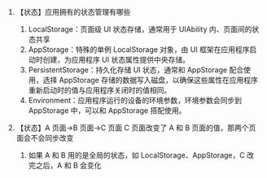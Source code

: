 1.  【状态】应用拥有的状态管理有哪些

    1.  LocalStorage：页面级 UI 状态存储，通常用于 UIAbility 内、页面间的状态共享
    2.  AppStorage：特殊的单例 LocalStorage 对象，由 UI 框架在应用程序启动时创建，为应用程序 UI 状态属性提供中央存储。
    3.  PersistentStorage：持久化存储 UI 状态，通常和 AppStorage 配合使用，选择 AppStorage 存储的数据写入磁盘，以确保这些属性在应用程序重新启动时的值与应用程序关闭时的值相同。
    4.  Environment：应用程序运行的设备的环境参数，环境参数会同步到 AppStorage 中，可以和 AppStorage 搭配使用。

2.  【状态】A 页面->B 页面->C 页面 C 页面改变了 A 和 B 页面的值，那两个页面会不会同步改变

    1.  如果 A 和 B 用的是全局的状态，如 LocalStorage、AppStorage，C 改完之后，A 和 B 会变化
